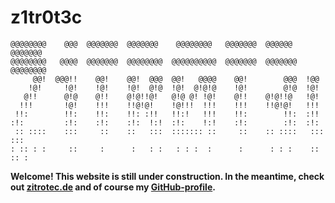 # z1tr0t3c

```
@@@@@@@@    @@@  @@@@@@@  @@@@@@@    @@@@@@@@   @@@@@@@  @@@@@@    @@@@@@@  
@@@@@@@@   @@@@  @@@@@@@  @@@@@@@@  @@@@@@@@@@  @@@@@@@  @@@@@@@  @@@@@@@@  
     @@!  @@@!!    @@!    @@!  @@@  @@!   @@@@    @@!        @@@  !@@       
    !@!     !@!    !@!    !@!  @!@  !@!  @!@!@    !@!        @!@  !@!       
   @!!      @!@    @!!    @!@!!@!   @!@ @! !@!    @!!    @!@!!@   !@!       
  !!!       !@!    !!!    !!@!@!    !@!!!  !!!    !!!    !!@!@!   !!!       
 !!:        !!:    !!:    !!: :!!   !!:!   !!!    !!:        !!:  :!!       
:!:         :!:    :!:    :!:  !:!  :!:    !:!    :!:        :!:  :!:       
 :: ::::    :::     ::    ::   :::  ::::::: ::     ::    :: ::::   ::: :::  
: :: : :     ::     :      :   : :   : : :  :      :      : : :    :: :: :
```

**Welcome! This website is still under construction.  In the meantime, check out [zitrotec.de](https://zitrotec.de) and of course my [GitHub-profile](https://github.com/z1tr0t3c).**
